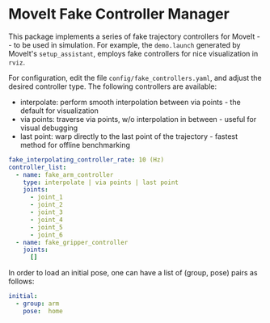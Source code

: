 # MoveIt Fake Controller Manager

This package implements a series of fake trajectory controllers for MoveIt -- to be used in simulation.
For example, the `demo.launch` generated by MoveIt's `setup_assistant`, employs fake controllers for nice visualization in `rviz`.

For configuration, edit the file `config/fake_controllers.yaml`, and adjust the desired controller type.
The following controllers are available:
- interpolate: perform smooth interpolation between via points - the default for visualization
- via points:  traverse via points, w/o interpolation in between - useful for visual debugging
- last point:  warp directly to the last point of the trajectory - fastest method for offline benchmarking

```yaml
fake_interpolating_controller_rate: 10 (Hz)
controller_list:
  - name: fake_arm_controller
    type: interpolate | via points | last point
    joints:
      - joint_1
      - joint_2
      - joint_3
      - joint_4
      - joint_5
      - joint_6
  - name: fake_gripper_controller
    joints:
      []
```

In order to load an initial pose, one can have a list of (group, pose) pairs as follows:

```yaml
initial:
  - group: arm
    pose:  home
```
